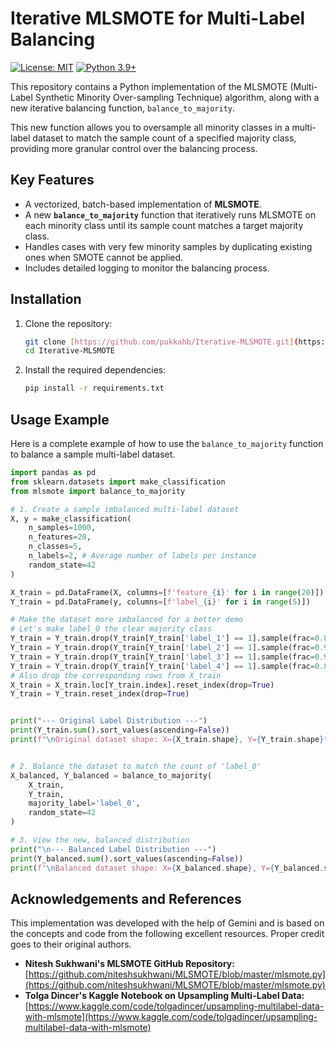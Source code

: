 # Iterative MLSMOTE for Multi-Label Balancing

[![License: MIT](https://img.shields.io/badge/License-MIT-yellow.svg)](https://opensource.org/licenses/MIT)
[![Python 3.9+](https://img.shields.io/badge/python-3.9+-blue.svg)](https://www.python.org/downloads/release/python-390/)

This repository contains a Python implementation of the MLSMOTE (Multi-Label Synthetic Minority Over-sampling Technique) algorithm, along with a new iterative balancing function, `balance_to_majority`.

This new function allows you to oversample all minority classes in a multi-label dataset to match the sample count of a specified majority class, providing more granular control over the balancing process.

## Key Features

* A vectorized, batch-based implementation of **MLSMOTE**.
* A new **`balance_to_majority`** function that iteratively runs MLSMOTE on each minority class until its sample count matches a target majority class.
* Handles cases with very few minority samples by duplicating existing ones when SMOTE cannot be applied.
* Includes detailed logging to monitor the balancing process.

## Installation

1.  Clone the repository:
    ```bash
    git clone [https://github.com/pukkahb/Iterative-MLSMOTE.git](https://github.com/pukkahb/Iterative-MLSMOTE.git)
    cd Iterative-MLSMOTE
    ```

2.  Install the required dependencies:
    ```bash
    pip install -r requirements.txt
    ```

## Usage Example

Here is a complete example of how to use the `balance_to_majority` function to balance a sample multi-label dataset.

```python
import pandas as pd
from sklearn.datasets import make_classification
from mlsmote import balance_to_majority

# 1. Create a sample imbalanced multi-label dataset
X, y = make_classification(
    n_samples=1000,
    n_features=20,
    n_classes=5,
    n_labels=2, # Average number of labels per instance
    random_state=42
)

X_train = pd.DataFrame(X, columns=[f'feature_{i}' for i in range(20)])
Y_train = pd.DataFrame(y, columns=[f'label_{i}' for i in range(5)])

# Make the dataset more imbalanced for a better demo
# Let's make label_0 the clear majority class
Y_train = Y_train.drop(Y_train[Y_train['label_1'] == 1].sample(frac=0.8).index)
Y_train = Y_train.drop(Y_train[Y_train['label_2'] == 1].sample(frac=0.9).index)
Y_train = Y_train.drop(Y_train[Y_train['label_3'] == 1].sample(frac=0.95).index)
Y_train = Y_train.drop(Y_train[Y_train['label_4'] == 1].sample(frac=0.85).index)
# Also drop the corresponding rows from X_train
X_train = X_train.loc[Y_train.index].reset_index(drop=True)
Y_train = Y_train.reset_index(drop=True)


print("--- Original Label Distribution ---")
print(Y_train.sum().sort_values(ascending=False))
print(f"\nOriginal dataset shape: X={X_train.shape}, Y={Y_train.shape}")


# 2. Balance the dataset to match the count of 'label_0'
X_balanced, Y_balanced = balance_to_majority(
    X_train,
    Y_train,
    majority_label='label_0',
    random_state=42
)

# 3. View the new, balanced distribution
print("\n--- Balanced Label Distribution ---")
print(Y_balanced.sum().sort_values(ascending=False))
print(f"\nBalanced dataset shape: X={X_balanced.shape}, Y={Y_balanced.shape}")
```

## Acknowledgements and References
This implementation was developed with the help of Gemini and is based on the concepts and code from the following excellent resources. Proper credit goes to their original authors.

  * **Nitesh Sukhwani's MLSMOTE GitHub Repository:** [https://github.com/niteshsukhwani/MLSMOTE/blob/master/mlsmote.py](https://github.com/niteshsukhwani/MLSMOTE/blob/master/mlsmote.py)
  * **Tolga Dincer's Kaggle Notebook on Upsampling Multi-Label Data:** [https://www.kaggle.com/code/tolgadincer/upsampling-multilabel-data-with-mlsmote](https://www.kaggle.com/code/tolgadincer/upsampling-multilabel-data-with-mlsmote)
